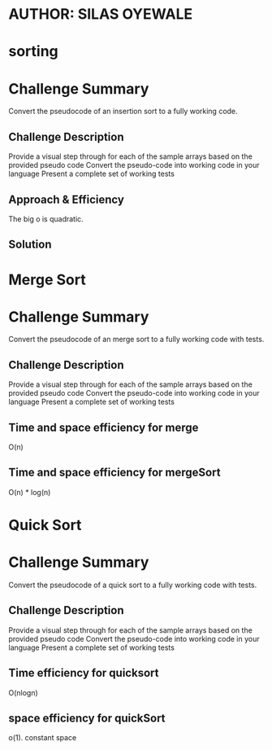 # AUTHOR: SILAS OYEWALE
# sorting


# Challenge Summary
<!-- Short summary or background information -->
Convert the pseudocode of an insertion sort to a fully working code. 

## Challenge Description
<!-- Description of the challenge -->
Provide a visual step through for each of the sample arrays based on the provided pseudo code
Convert the pseudo-code into working code in your language
Present a complete set of working tests

## Approach & Efficiency
<!-- What approach did you take? Why? What is the Big O space/time for this approach? -->
The big o is quadratic. 
## Solution
<!-- Embedded whiteboard image -->

# Merge Sort

# Challenge Summary
Convert the pseudocode of an merge sort to a fully working code with tests. 

## Challenge Description
Provide a visual step through for each of the sample arrays based on the provided pseudo code
Convert the pseudo-code into working code in your language
Present a complete set of working tests

## Time and space efficiency for merge
O(n)

## Time and space efficiency for mergeSort
O(n) * log(n)


# Quick Sort

# Challenge Summary
Convert the pseudocode of a quick sort to a fully working code with tests. 

## Challenge Description
Provide a visual step through for each of the sample arrays based on the provided pseudo code
Convert the pseudo-code into working code in your language
Present a complete set of working tests

## Time efficiency for quicksort
O(nlogn)

## space efficiency for quickSort
o(1). constant space




